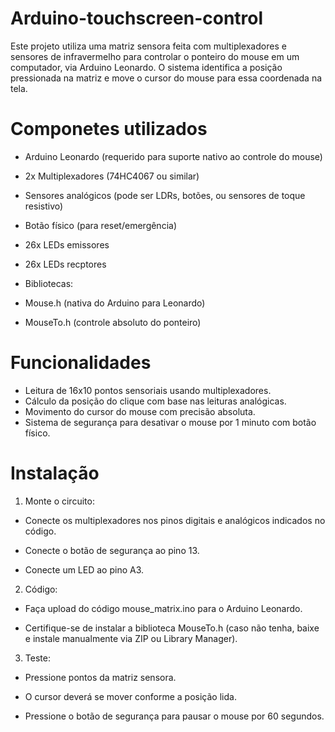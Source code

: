# Arduino-touchscreen-control
Este projeto utiliza uma matriz sensora feita com multiplexadores e sensores de infravermelho para controlar o ponteiro do mouse em um computador, via Arduino Leonardo. O sistema identifica a posição pressionada na matriz e move o cursor do mouse para essa coordenada na tela.

# Componetes utilizados 

* Arduino Leonardo (requerido para suporte nativo ao controle do mouse)
  
* 2x Multiplexadores (74HC4067 ou similar)
  
* Sensores analógicos (pode ser LDRs, botões, ou sensores de toque resistivo)

* Botão físico (para reset/emergência)

* 26x LEDs emissores 
* 26x LEDs recptores 

* Bibliotecas:
* Mouse.h (nativa do Arduino para Leonardo)
* MouseTo.h (controle absoluto do ponteiro)

# Funcionalidades
* Leitura de 16x10 pontos sensoriais usando multiplexadores.
* Cálculo da posição do clique com base nas leituras analógicas.
* Movimento do cursor do mouse com precisão absoluta.
* Sistema de segurança para desativar o mouse por 1 minuto com botão físico.

# Instalação
1. Monte o circuito:

* Conecte os multiplexadores nos pinos digitais e analógicos indicados no código.

* Conecte o botão de segurança ao pino 13.

* Conecte um LED ao pino A3.

2. Código:

* Faça upload do código mouse_matrix.ino para o Arduino Leonardo.

* Certifique-se de instalar a biblioteca MouseTo.h (caso não tenha, baixe e instale manualmente via ZIP ou Library Manager).

3. Teste:

* Pressione pontos da matriz sensora.

* O cursor deverá se mover conforme a posição lida.

* Pressione o botão de segurança para pausar o mouse por 60 segundos.
